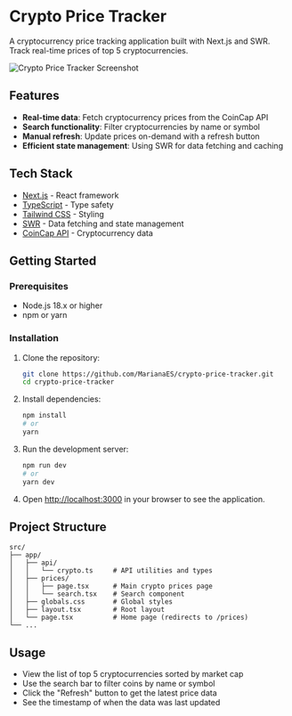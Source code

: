 # Crypto Price Tracker

A cryptocurrency price tracking application built with Next.js and SWR. Track real-time prices of top 5 cryptocurrencies.

![Crypto Price Tracker Screenshot](docs/screenshot.png)

## Features

- **Real-time data**: Fetch cryptocurrency prices from the CoinCap API
- **Search functionality**: Filter cryptocurrencies by name or symbol
- **Manual refresh**: Update prices on-demand with a refresh button
- **Efficient state management**: Using SWR for data fetching and caching

## Tech Stack

- [Next.js](https://nextjs.org/) - React framework
- [TypeScript](https://www.typescriptlang.org/) - Type safety
- [Tailwind CSS](https://tailwindcss.com/) - Styling
- [SWR](https://swr.vercel.app/) - Data fetching and state management
- [CoinCap API](https://docs.coincap.io/) - Cryptocurrency data

## Getting Started

### Prerequisites

- Node.js 18.x or higher
- npm or yarn

### Installation

1. Clone the repository:

   ```bash
   git clone https://github.com/MarianaES/crypto-price-tracker.git
   cd crypto-price-tracker
   ```

2. Install dependencies:

   ```bash
   npm install
   # or
   yarn
   ```

3. Run the development server:

   ```bash
   npm run dev
   # or
   yarn dev
   ```

4. Open [http://localhost:3000](http://localhost:3000) in your browser to see the application.

## Project Structure

```
src/
├── app/
│   ├── api/
│   │   └── crypto.ts     # API utilities and types
│   ├── prices/
│   │   ├── page.tsx      # Main crypto prices page
│   │   └── search.tsx    # Search component
│   ├── globals.css       # Global styles
│   ├── layout.tsx        # Root layout
│   └── page.tsx          # Home page (redirects to /prices)
└── ...
```

## Usage

- View the list of top 5 cryptocurrencies sorted by market cap
- Use the search bar to filter coins by name or symbol
- Click the "Refresh" button to get the latest price data
- See the timestamp of when the data was last updated
